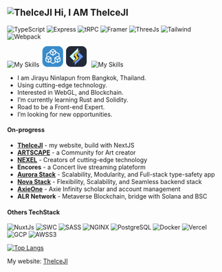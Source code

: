 ##  <img src="https://assets.theiceji.com/projects/TheIceJi_Logo_white.svg" alt="TheIceJI" width="64px"/> Hi, I AM TheIceJI

![TypeScript](https://img.shields.io/badge/TypeScript-007ACC?logo=typescript&logoColor=white) ![Express](https://img.shields.io/badge/Express-ECD53F?logo=express&logoColor=black) ![tRPC](https://img.shields.io/badge/tRPC-black?logo=trpc) ![Framer](https://img.shields.io/badge/Framer-black?logo=framer&logoColor=blue) ![ThreeJs](https://img.shields.io/badge/ThreeJs-black?logo=three.js&logoColor=white) ![Tailwind](https://img.shields.io/badge/tailwind-2B3A42?&logo=tailwind%20css) ![Webpack](https://img.shields.io/badge/webpack-2B3A42?logo=webpack) <br />

![My Skills](https://skillicons.dev/icons?i=nextjs,nestjs,nodejs)&ensp;<img src="https://raw.githubusercontent.com/Jirayu-ninl/Jirayu-ninl/0f4a628e38c0c02e9a5cd51a366f636a97ea7d18/icon/trpc.svg" alt="LSWS" width="48px"/>&ensp;<img src="https://raw.githubusercontent.com/Jirayu-ninl/Jirayu-ninl/2f83c7b697ae6031500227f2fd9f864c88cbec1c/icon/lsws.svg" alt="LSWS" width="48px"/>&ensp; ![My Skills](https://skillicons.dev/icons?i=graphql,mongodb,redis,prisma,sentry,firebase)



- I am Jirayu Ninlapun from Bangkok, Thailand.
- Using cutting-edge technology.
- Interested in WebGL, and Blockchain.
- I’m currently learning Rust and Solidity.
- Road to be a Front-end Expert.
- I’m looking for new opportunities.

#### On-progress

- [**TheIceJI**](https://theiceji.com) - my website, build with NextJS
- [**ARTSCAPE**](https://artscape.day) - a Community for Art creator
- [**NEXEL**](https://nexellab.com/) - Creators of cutting-edge technology
- **Encores** - a Concert live streaming plateform
- [**Aurora Stack**](https://aurora.nexellab.com/) - Scalability, Modularity, and Full-stack type-safety app
- [**Nova Stack**](https://nova.nexellab.com/) - Flexibility, Scalability, and Seamless backend stack
- [**AxieOne**](https://axieone.com) - Axie Infinity scholar and account management
- **ALR Network** - Metaverse Blockchain, bridge with Solana and BSC

#### Others TechStack

![NuxtJs](https://img.shields.io/badge/NuxtJs-black?logo=nuxt.js)
![SWC](https://img.shields.io/badge/SWC-black?logo=swc&logoColor=FFA633)
![SASS](https://img.shields.io/badge/-SASS-000?&logo=SASS)
![NGINX](https://img.shields.io/badge/NGINX-black?logo=nginx&logoColor=009639)
![PostgreSQL](https://img.shields.io/badge/-PostgreSQL-000?&logo=PostgreSQL)
![Docker](https://img.shields.io/badge/Docker-black?&logo=Docker&logoColor=2496ED)
![Vercel](https://img.shields.io/badge/Vercel-black?logo=vercel)
![GCP](https://img.shields.io/badge/GCP-black?&logo=googlecloud&logoColor=4285F4)
![AWSS3](https://img.shields.io/badge/AWS%20S3-black?logo=amazons3&logoColor=FF9900)

[![Top Langs](https://github-readme-stats.vercel.app/api/top-langs/?username=Jirayu-ninl&layout=compact)](https://github.com/anuraghazra/github-readme-stats)

My website: [TheIceJI](https://TheIceJI.com)
